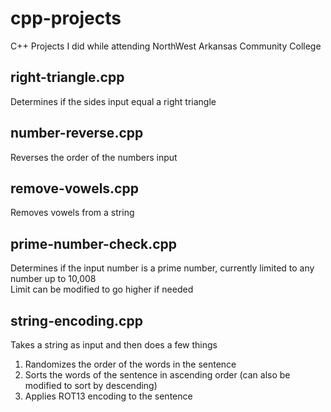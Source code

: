 # cpp-projects
C++ Projects I did while attending NorthWest Arkansas Community College

## right-triangle.cpp
Determines if the sides input equal a right triangle

## number-reverse.cpp
Reverses the order of the numbers input

## remove-vowels.cpp
Removes vowels from a string

## prime-number-check.cpp
Determines if the input number is a prime number, currently limited to any number up to 10,008  
Limit can be modified to go higher if needed

## string-encoding.cpp
Takes a string as input and then does a few things
1. Randomizes the order of the words in the sentence
2. Sorts the words of the sentence in ascending order (can also be modified to sort by descending)
3. Applies ROT13 encoding to the sentence
